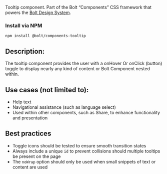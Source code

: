 Tooltip component. Part of the Bolt “Components” CSS framework that powers the [Bolt Design System](https://www.boltdesignsystem.com).

### Install via NPM
```
npm install @bolt/components-tooltip
```

## Description:
The tooltip component provides the user with a onHover Or onClick (button) toggle to display nearly any kind of content or Bolt Component nested within.

## Use cases (not limited to):
- Help text
- Navigational assistance (such as language select)
- Used within other components, such as Share, to enhance functionality and presentation

## Best practices
- Toggle icons should be tested to ensure smooth transition states
- Always include a unique `id` to prevent collisions should multiple tooltips be present on the page
- The `noWrap` option should only be used when small snippets of text or content are used